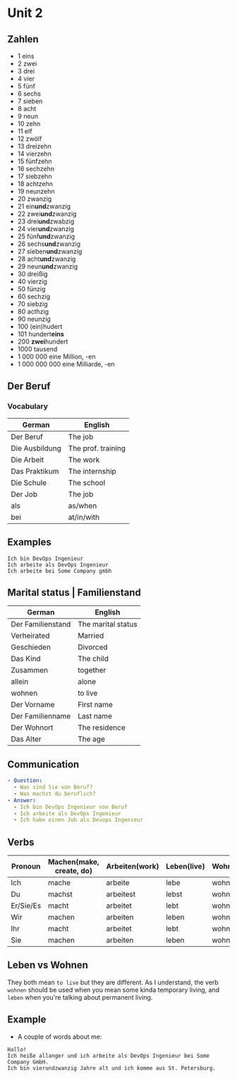 # Unit 2

## Zahlen

- 1 eins
- 2 zwei
- 3 drei
- 4 vier
- 5 fünf
- 6 sechs
- 7 sieben
- 8 acht
- 9 neun
- 10 zehn
- 11 elf
- 12 zwölf
- 13 dreizehn
- 14 vierzehn
- 15 fünfzehn
- 16 sechzehn
- 17 siebzehn
- 18 achtzehn
- 19 neunzehn
- 20 zwanzig
- 21 ein**und**zwanzig
- 22 zwei**und**zwanzig
- 23 drei**und**zwabzig
- 24 vier**und**zwanzig
- 25 fünf**und**zwanzig
- 26 sechs**und**zwanzig
- 27 sieben**und**zwanzig
- 28 acht**und**zwanzig
- 29 neun**und**zwanzig
- 30 dreißig
- 40 vierzig
- 50 fünzig
- 60 sechzig
- 70 siebzig
- 80 acthzig
- 90 neunzig
- 100 (ein)hudert
- 101 hundert**eins**
- 200 **zwei**hundert
- 1000 tausend
- 1 000 000 eine Million, -en
- 1 000 000 000 eine Milliarde, -en

## Der Beruf

### Vocabulary

| German         | English            |
|----------------|--------------------|
| Der Beruf      | The job            |
| Die Ausbildung | The prof. training |
| Die Arbeit     | The work           |
| Das Praktikum  | The internship     |
| Die Schule     | The school         |
| Der Job        | The job            |
| als            | as/when            |
| bei            | at/in/with         |

##  Examples 

```
Ich bin DevOps Ingenieur
Ich arbeite als DevOps Ingenieur
Ich arbeite bei Some Company gmbh
```

## Marital status | Familienstand


| German            | English            |
|-------------------|--------------------|
| Der Familienstand | The marital status |
| Verheirated       | Married            |
| Geschieden        | Divorced           |
| Das Kind          | The child          |
| Zusammen          | together           |
| allein            | alone              |
| wohnen            | to live            |
| Der Vorname       | First name         |
| Der Familienname  | Last name          |
| Der Wohnort       | The residence      |
| Das Alter         | The age            |

## Communication
```YAML
- Question:
  - Was sind Sie von Beruf? 
  - Was machst du beruflich?
- Answer:
  - Ich bin DevOps Ingenieur von Beruf
  - Ich arbeite als DevOps Ingenieur
  - Ich habe einen Job als Devops Ingenieur
```

## Verbs

| Pronoun   | Machen(make, create, do) | Arbeiten(work) | Leben(live) | Wohnen(live) |
|-----------|--------------------------|----------------|-------------|--------------|
| Ich       | mache                    | arbeite        | lebe        | wohne        |
| Du        | machst                   | arbeitest      | lebst       | wohnst       |
| Er/Sie/Es | macht                    | arbeitet       | lebt        | wohnt        |
| Wir       | machen                   | arbeiten       | leben       | wohnen       |
| Ihr       | macht                    | arbeitet       | lebt        | wohnt        |
| Sie       | machen                   | arbeiten       | leben       | wohnen       |


## Leben vs Wohnen
They both mean `to live` but they are different.
As I understand, the verb `wohnen` should be used when you mean some kinda temporary living, and `leben` when you're talking about permanent living. 

## Example
- A couple of words about me:
```
Hallo! 
Ich heiße allanger und ich arbeite als DevOps Ingenieur bei Some Company GmbH. 
Ich bin vierundzwanzig Jahre alt und ich komme aus St. Petersburg. 
```

